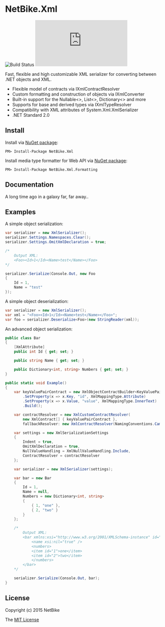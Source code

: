 NetBike.Xml
============

![Build Status](https://img.shields.io/github/actions/workflow/status/netbike/netbike.xml/main.yml?label=build%20with%20tests)
[![NuGet](https://img.shields.io/nuget/v/NetBike.Xml)](https://www.nuget.org/packages/NetBike.Xml)

Fast, flexible and high customizable XML serializer for converting between .NET objects and XML.

* Flexible model of contracts via IXmlContractResolver
* Custom formatting and construction of objects via IXmlConverter
* Built-in support for the Nullable<>, List<>, Dictionary<> and more
* Supports for base and derived types via IXmlTypeResolver
* Compatibility with XML attributes of System.Xml.XmlSerializer
* .NET Standard 2.0

Install
-------

Install via [NuGet package](https://www.nuget.org/packages/NetBike.Xml/):

```
PM> Install-Package NetBike.Xml
```

Install media type formatter for Web API via [NuGet package](https://www.nuget.org/packages/NetBike.Xml.Formatting/):

```
PM> Install-Package NetBike.Xml.Formatting
```

Documentation
-------------

A long time ago in a galaxy far, far away..

Examples
--------

A simple object serialization:

```csharp
var serializer = new XmlSerializer();
serializer.Settings.Namespaces.Clear();
serializer.Settings.OmitXmlDeclaration = true;

/*
    Output XML:
    <Foo><Id>1</Id><Name>test</Name></Foo>
*/

serializer.Serialize(Console.Out, new Foo
{
    Id = 1,
    Name = "test"
});
```

A simple object deserialization:

```csharp
var serializer = new XmlSerializer();
var xml = "<Foo><Id>1</Id><Name>test</Name></Foo>";
var foo = serializer.Deserialize<Foo>(new StringReader(xml));
```

An advanced object serialization:

```csharp
public class Bar
{
    [XmlAttribute]
    public int Id { get; set; }

    public string Name { get; set; }

    public Dictionary<int, string> Numbers { get; set; }
}

public static void Example()
{
    var keyValuePairContract = new XmlObjectContractBuilder<KeyValuePair<int, string>>()
        .SetProperty(x => x.Key, "id", XmlMappingType.Attribute)
        .SetProperty(x => x.Value, "value", XmlMappingType.InnerText)
        .Build();

    var contractResolver = new XmlCustomContractResolver(
        new XmlContract[] { keyValuePairContract },
        fallbackResolver: new XmlContractResolver(NamingConventions.CamelCase))

    var settings = new XmlSerializationSettings
    {
        Indent = true,
        OmitXmlDeclaration = true,
        NullValueHandling = XmlNullValueHandling.Include,
        ContractResolver = contractResolver
    };

    var serializer = new XmlSerializer(settings);

    var bar = new Bar
    {
        Id = 1,
        Name = null,
        Numbers = new Dictionary<int, string>
        {
            { 1, "one" },
            { 2, "two" }
        }
    };

    /*
        Output XML:
        <bar xmlns:xsi="http://www.w3.org/2001/XMLSchema-instance" id="1">
            <name xsi:nil="true" />
            <numbers>
            <item id="1">one</item>
            <item id="2">two</item>
            </numbers>
        </bar>
    */

    serializer.Serialize(Console.Out, bar);
}
```

License
-------
Copyright (c) 2015 NetBike

The [MIT License](https://github.com/netbike/netbike.xml/blob/master/LICENSE)

